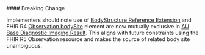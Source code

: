 <div class="note-to-balloters" markdown="1">
#### Breaking Change

 Implementers should note use of [BodyStructure Reference Extension](http://hl7.org/fhir/StructureDefinition/bodySite) and FHIR R4 [Observation.bodySite](https://hl7.org/fhir/r4/observation-definitions.html#Observation.bodySite) element are now mutually exclusive in [AU Base Diagnostic Imaging Result](StructureDefinition-au-imagingresult.html). This aligns with future constraints using the FHIR R5 Observation resource and makes the source of related body site unambiguous.
 </div>